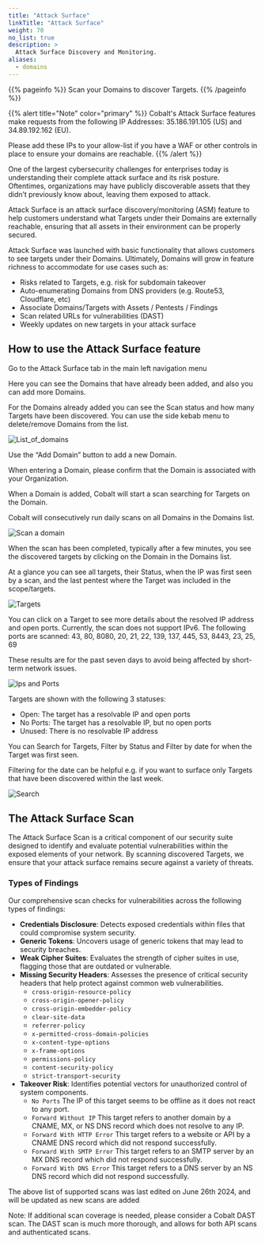```yaml
---
title: "Attack Surface"
linkTitle: "Attack Surface"
weight: 70
no_list: true
description: >
  Attack Surface Discovery and Monitoring.
aliases:
  - domains
---
```


{{% pageinfo %}}
Scan your Domains to discover Targets.
{{% /pageinfo %}}

{{% alert title="Note" color="primary" %}} Cobalt's Attack Surface features make requests from the following IP Addresses: 35.186.191.105 (US) and 34.89.192.162 (EU).

Please add these IPs to your allow-list if you have a WAF or other controls in place to ensure your domains are reachable.
{{% /alert %}}

One of the largest cybersecurity challenges for enterprises today is understanding their complete attack surface and its risk posture. Oftentimes, organizations may have publicly discoverable assets that they didn’t previously know about, leaving them exposed to attack.

Attack Surface is an attack surface discovery/monitoring (ASM) feature to help customers understand what Targets under their Domains are externally reachable, ensuring that all assets in their environment can be properly secured.

Attack Surface was launched with basic functionality that allows customers to see targets under their Domains. Ultimately, Domains will grow in feature richness to accommodate for use cases such as:

- Risks related to Targets, e.g. risk for subdomain takeover
- Auto-enumerating Domains from DNS providers (e.g. Route53, Cloudflare, etc)
- Associate Domains/Targets with Assets / Pentests / Findings
- Scan related URLs for vulnerabilities (DAST)
- Weekly updates on new targets in your attack surface

## How to use the Attack Surface feature

Go to the Attack Surface tab in the main left navigation menu

Here you can see the Domains that have already been added, and also you can add more Domains.

For the Domains already added you can see the Scan status and how many Targets have been discovered. You can use the side kebab menu to delete/remove Domains from the list.

![List_of_domains](/deepdive/listofdomains.png "List_of_domains")

Use the “Add Domain” button to add a new Domain.

When entering a Domain, please confirm that the Domain is associated with your Organization.

When a Domain is added, Cobalt will start a scan searching for Targets on the Domain.

Cobalt will consecutively run daily scans on all Domains in the Domains list.

![Scan a domain](/deepdive/scanadomain.png "Scan a Domain")

When the scan has been completed, typically after a few minutes, you see the discovered targets by clicking on the Domain in the Domains list.

At a glance you can see all targets, their Status, when the IP was first seen by a scan, and the last pentest where the Target was included in the scope/targets.

![Targets](/deepdive/targets.png "List of Targets")

You can click on a Target to see more details about the resolved IP address and open ports. Currently, the scan does not support IPv6. The following ports are scanned: 43, 80, 8080, 20, 21, 22, 139, 137, 445, 53, 8443, 23, 25, 69

These results are for the past seven days to avoid being affected by short-term network issues.

![Ips and Ports](/deepdive/ipsandports.png "IPs and Ports")

Targets are shown with the following 3 statuses:

- Open: The target has a resolvable IP and open ports
- No Ports: The target has a resolvable IP, but no open ports
- Unused: There is no resolvable IP address

You can Search for Targets, Filter by Status and Filter by date for when the Target was first seen.

Filtering for the date can be helpful e.g. if you want to surface only Targets that have been discovered within the last week.

![Search](/deepdive/search.png "Search")

## The Attack Surface Scan

The Attack Surface Scan is a critical component of our security suite designed to identify and evaluate potential vulnerabilities within the exposed elements of your network. By scanning discovered Targets, we ensure that your attack surface remains secure against a variety of threats.

### Types of Findings

Our comprehensive scan checks for vulnerabilities across the following types of findings:

- **Credentials Disclosure**: Detects exposed credentials within files that could compromise system security.
- **Generic Tokens**: Uncovers usage of generic tokens that may lead to security breaches.
- **Weak Cipher Suites**: Evaluates the strength of cipher suites in use, flagging those that are outdated or vulnerable.
- **Missing Security Headers**: Assesses the presence of critical security headers that help protect against common web vulnerabilities.
  - `cross-origin-resource-policy`
  - `cross-origin-opener-policy`
  - `cross-origin-embedder-policy`
  - `clear-site-data`
  - `referrer-policy`
  - `x-permitted-cross-domain-policies`
  - `x-content-type-options`
  - `x-frame-options`
  - `permissions-policy`
  - `content-security-policy`
  - `strict-transport-security`
- **Takeover Risk**: Identifies potential vectors for unauthorized control of system components.
  - `No Ports` The IP of this target seems to be offline as it does not react to any port.
  - `Forward Without IP` This target refers to another domain by a CNAME, MX, or NS DNS record which does not resolve to any IP.
  - `Forward With HTTP Error` This target refers to a website or API by a CNAME DNS record which did not respond successfully.
  - `Forward With SMTP Error` This target refers to an SMTP server by an MX DNS record which did not respond successfully.
  - `Forward With DNS Error` This target refers to a DNS server by an NS DNS record which did not respond successfully.

The above list of supported scans was last edited on June 26th 2024, and will be updated as new scans are added

Note: If additional scan coverage is needed, please consider a Cobalt DAST scan. The DAST scan is much more thorough, and allows for both API scans and authenticated scans.
